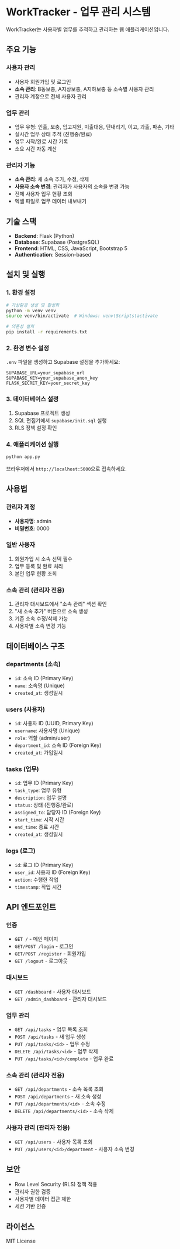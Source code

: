 # WorkTracker - 업무 관리 시스템

WorkTracker는 사용자별 업무를 추적하고 관리하는 웹 애플리케이션입니다.

## 주요 기능

### 사용자 관리
- 사용자 회원가입 및 로그인
- **소속 관리**: B동보충, A지상보충, A지하보충 등 소속별 사용자 관리
- 관리자 계정으로 전체 사용자 관리

### 업무 관리
- 업무 유형: 인출, 보충, 입고지원, 미출대응, 단내리기, 이고, 과출, 파손, 기타
- 실시간 업무 상태 추적 (진행중/완료)
- 업무 시작/완료 시간 기록
- 소요 시간 자동 계산

### 관리자 기능
- **소속 관리**: 새 소속 추가, 수정, 삭제
- **사용자 소속 변경**: 관리자가 사용자의 소속을 변경 가능
- 전체 사용자 업무 현황 조회
- 엑셀 파일로 업무 데이터 내보내기

## 기술 스택

- **Backend**: Flask (Python)
- **Database**: Supabase (PostgreSQL)
- **Frontend**: HTML, CSS, JavaScript, Bootstrap 5
- **Authentication**: Session-based

## 설치 및 실행

### 1. 환경 설정

```bash
# 가상환경 생성 및 활성화
python -m venv venv
source venv/bin/activate  # Windows: venv\Scripts\activate

# 의존성 설치
pip install -r requirements.txt
```

### 2. 환경 변수 설정

`.env` 파일을 생성하고 Supabase 설정을 추가하세요:

```env
SUPABASE_URL=your_supabase_url
SUPABASE_KEY=your_supabase_anon_key
FLASK_SECRET_KEY=your_secret_key
```

### 3. 데이터베이스 설정

1. Supabase 프로젝트 생성
2. SQL 편집기에서 `supabase/init.sql` 실행
3. RLS 정책 설정 확인

### 4. 애플리케이션 실행

```bash
python app.py
```

브라우저에서 `http://localhost:5000`으로 접속하세요.

## 사용법

### 관리자 계정
- **사용자명**: admin
- **비밀번호**: 0000

### 일반 사용자
1. 회원가입 시 소속 선택 필수
2. 업무 등록 및 완료 처리
3. 본인 업무 현황 조회

### 소속 관리 (관리자 전용)
1. 관리자 대시보드에서 "소속 관리" 섹션 확인
2. "새 소속 추가" 버튼으로 소속 생성
3. 기존 소속 수정/삭제 가능
4. 사용자별 소속 변경 기능

## 데이터베이스 구조

### departments (소속)
- `id`: 소속 ID (Primary Key)
- `name`: 소속명 (Unique)
- `created_at`: 생성일시

### users (사용자)
- `id`: 사용자 ID (UUID, Primary Key)
- `username`: 사용자명 (Unique)
- `role`: 역할 (admin/user)
- `department_id`: 소속 ID (Foreign Key)
- `created_at`: 가입일시

### tasks (업무)
- `id`: 업무 ID (Primary Key)
- `task_type`: 업무 유형
- `description`: 업무 설명
- `status`: 상태 (진행중/완료)
- `assigned_to`: 담당자 ID (Foreign Key)
- `start_time`: 시작 시간
- `end_time`: 종료 시간
- `created_at`: 생성일시

### logs (로그)
- `id`: 로그 ID (Primary Key)
- `user_id`: 사용자 ID (Foreign Key)
- `action`: 수행한 작업
- `timestamp`: 작업 시간

## API 엔드포인트

### 인증
- `GET /` - 메인 페이지
- `GET/POST /login` - 로그인
- `GET/POST /register` - 회원가입
- `GET /logout` - 로그아웃

### 대시보드
- `GET /dashboard` - 사용자 대시보드
- `GET /admin_dashboard` - 관리자 대시보드

### 업무 관리
- `GET /api/tasks` - 업무 목록 조회
- `POST /api/tasks` - 새 업무 생성
- `PUT /api/tasks/<id>` - 업무 수정
- `DELETE /api/tasks/<id>` - 업무 삭제
- `PUT /api/tasks/<id>/complete` - 업무 완료

### 소속 관리 (관리자 전용)
- `GET /api/departments` - 소속 목록 조회
- `POST /api/departments` - 새 소속 생성
- `PUT /api/departments/<id>` - 소속 수정
- `DELETE /api/departments/<id>` - 소속 삭제

### 사용자 관리 (관리자 전용)
- `GET /api/users` - 사용자 목록 조회
- `PUT /api/users/<id>/department` - 사용자 소속 변경

## 보안

- Row Level Security (RLS) 정책 적용
- 관리자 권한 검증
- 사용자별 데이터 접근 제한
- 세션 기반 인증

## 라이선스

MIT License 